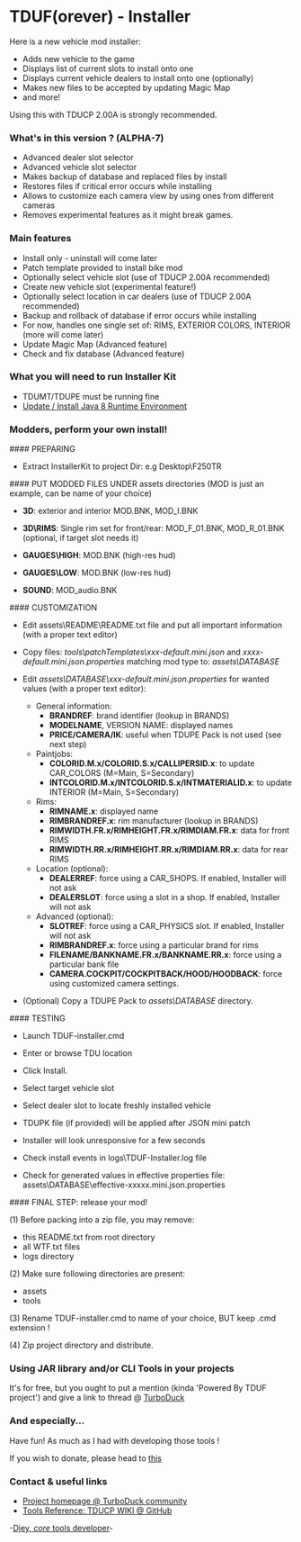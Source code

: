 # TDUF(orever) - Installer

Here is a new vehicle mod installer:
* Adds new vehicle to the game
* Displays list of current slots to install onto one
* Displays current vehicle dealers to install onto one (optionally)
* Makes new files to be accepted by updating Magic Map
* and more!

Using this with TDUCP 2.00A is strongly recommended.


### What's in this version ? (ALPHA-7)

* Advanced dealer slot selector
* Advanced vehicle slot selector
* Makes backup of database and replaced files by install
* Restores files if critical error occurs while installing
* Allows to customize each camera view by using ones from different cameras
* Removes experimental features as it might break games.


### Main features

* Install only - uninstall will come later
* Patch template provided to install bike mod
* Optionally select vehicle slot (use of TDUCP 2.00A recommended)
* Create new vehicle slot (experimental feature!)
* Optionally select location in car dealers (use of TDUCP 2.00A recommended)
* Backup and rollback of database if error occurs while installing
* For now, handles one single set of: RIMS, EXTERIOR COLORS, INTERIOR (more will come later)
* Update Magic Map (Advanced feature)
* Check and fix database (Advanced feature)


### What you will need to run Installer Kit

* TDUMT/TDUPE must be running fine
* [Update / Install Java 8 Runtime Environment](http://www.oracle.com/technetwork/java/javase/downloads/jre8-downloads-2133155.html)


###  Modders, perform your own install!

#### PREPARING

- Extract InstallerKit to project Dir: e.g Desktop\F250TR


#### PUT MODDED FILES UNDER assets directories
(MOD is just an example, can be name of your choice)

- **3D**: exterior and interior MOD.BNK, MOD_I.BNK

- **3D\RIMS**: Single rim set for front/rear: MOD_F_01.BNK, MOD_R_01.BNK (optional, if target slot needs it)

- **GAUGES\HIGH**: MOD.BNK (high-res hud)

- **GAUGES\LOW**: MOD.BNK (low-res hud)

- **SOUND**: MOD_audio.BNK


#### CUSTOMIZATION

- Edit assets\README\README.txt file and put all important information (with a proper text editor)

- Copy files: *tools\patchTemplates\xxx-default.mini.json* and *xxxx-default.mini.json.properties* matching mod type
to:  *assets\DATABASE*

- Edit *assets\DATABASE\xxx-default.mini.json.properties* for wanted values (with a proper text editor):
    - General information:
        - **BRANDREF**: brand identifier (lookup in BRANDS)
        - **MODELNAME**, VERSION NAME: displayed names
        - **PRICE/CAMERA/IK**: useful when TDUPE Pack is not used (see next step)
    - Paintjobs:
        - **COLORID.M.x/COLORID.S.x/CALLIPERSID.x**: to update CAR_COLORS (M=Main, S=Secondary)
        - **INTCOLORID.M.x/INTCOLORID.S.x/INTMATERIALID.x**: to update INTERIOR (M=Main, S=Secondary)
    - Rims:
        - **RIMNAME.x**: displayed name
        - **RIMBRANDREF.x**: rim manufacturer (lookup in BRANDS)
        - **RIMWIDTH.FR.x/RIMHEIGHT.FR.x/RIMDIAM.FR.x**: data for front RIMS
        - **RIMWIDTH.RR.x/RIMHEIGHT.RR.x/RIMDIAM.RR.x**: data for rear RIMS
    - Location (optional):
        - **DEALERREF**: force using a CAR_SHOPS. If enabled, Installer will not ask
        - **DEALERSLOT**: force using a slot in a shop. If enabled, Installer will not ask
    - Advanced (optional):
        - **SLOTREF**: force using a CAR_PHYSICS slot. If enabled, Installer will not ask
        - **RIMBRANDREF.x**: force using a particular brand for rims
        - **FILENAME/BANKNAME.FR.x/BANKNAME.RR.x**: force using a particular bank file
        - **CAMERA.COCKPIT/COCKPITBACK/HOOD/HOODBACK**: force using customized camera settings.

- (Optional) Copy a TDUPE Pack to *assets\DATABASE* directory.


#### TESTING

- Launch TDUF-installer.cmd

- Enter or browse TDU location

- Click Install.

- Select target vehicle slot

- Select dealer slot to locate freshly installed vehicle

- TDUPK file (if provided) will be applied after JSON mini patch

- Installer will look unresponsive for a few seconds

- Check install events in logs\TDUF-Installer.log file

- Check for generated values in effective properties file: assets\DATABASE\effective-xxxxx.mini.json.properties


#### FINAL STEP: release your mod!

(1) Before packing into a zip file, you may remove:

- this README.txt from root directory
- all WTF.txt files
- logs directory

(2) Make sure following directories are present:

- assets
- tools

(3) Rename TDUF-installer.cmd to name of your choice, BUT keep .cmd extension !

(4) Zip project directory and distribute.


### Using JAR library and/or CLI Tools in your projects

It's for free, but you ought to put a mention (kinda 'Powered By TDUF project') and give a link to thread @ [TurboDuck](http://forum.turboduck.net/threads/32570-Djey-Discussion-about-new-modding-possibilities)


###  And especially...

Have fun! As much as I had with developing those tools !

If you wish to donate, please head to [this](http://bit.ly/13YI3bP)


### Contact & useful links

* [Project homepage @ TurboDuck community](http://forum.turboduck.net/forums/57-Mod-Tools-Support)
* [Tools Reference: TDUCP WIKI @ GitHub](https://github.com/djey47/tdu-cp/wiki/Tools-reference)

-[Djey, *core* tools developer](https://github.com/djey47)-